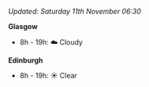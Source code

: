 *Updated: Saturday 11th November 06:30*

**Glasgow**

* 8h - 19h: :cloud: Cloudy

**Edinburgh**

* 8h - 19h: :sunny: Clear
